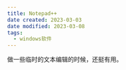 ```yaml
---
title: Notepad++
date created: 2023-03-03
date modified: 2023-03-08
tags:
  - windows软件
---
```


做一些临时的文本编辑的时候，还挺有用。
